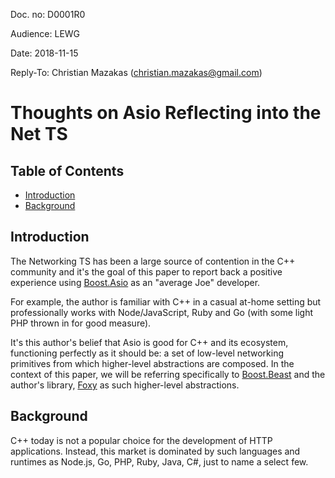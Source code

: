 Doc. no:  D0001R0

Audience: LEWG

Date:     2018-11-15

Reply-To: Christian Mazakas (christian.mazakas@gmail.com)

# Thoughts on Asio Reflecting into the Net TS

## Table of Contents

* [Introduction](##Introduction)
* [Background](##Background)

## Introduction

The Networking TS has been a large source of contention in the C++ community and
it's the goal of this paper to report back a positive experience using
[Boost.Asio](https://github.com/boostorg/asio) as an "average Joe" developer.

For example, the author is familiar with C++ in a casual at-home setting but
professionally works with Node/JavaScript, Ruby and Go (with some light PHP
thrown in for good measure).

It's this author's belief that Asio is good for C++ and its ecosystem,
functioning perfectly as it should be: a set of low-level networking primitives
from which higher-level abstractions are composed. In the context of this paper,
we will be referring specifically to
[Boost.Beast](https://github.com/boostorg/beast) and the author's library,
[Foxy](https://github.com/LeonineKing1199/foxy) as such higher-level
abstractions.

## Background

C++ today is not a popular choice for the development of HTTP applications.
Instead, this market is dominated by such languages and runtimes as Node.js, Go,
PHP, Ruby, Java, C#, just to name a select few.


